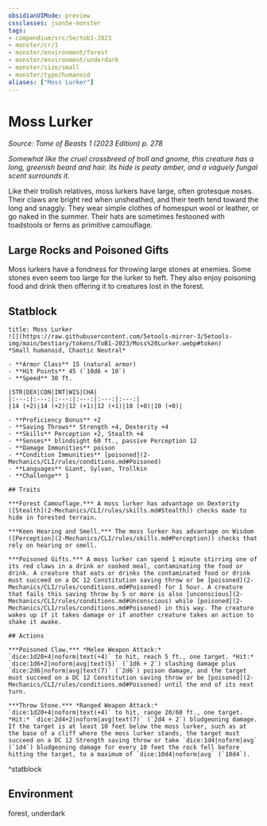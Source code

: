 ```yaml
---
obsidianUIMode: preview
cssclasses: json5e-monster
tags:
- compendium/src/5e/tob1-2023
- monster/cr/1
- monster/environment/forest
- monster/environment/underdark
- monster/size/small
- monster/type/humanoid
aliases: ["Moss Lurker"]
---
```

# Moss Lurker
*Source: Tome of Beasts 1 (2023 Edition) p. 278*  

*Somewhat like the cruel crossbreed of troll and gnome, this creature has a long, greenish beard and hair. Its hide is peaty amber, and a vaguely fungal scent surrounds it.*

Like their trollish relatives, moss lurkers have large, often grotesque noses. Their claws are bright red when unsheathed, and their teeth tend toward the long and snaggly. They wear simple clothes of homespun wool or leather, or go naked in the summer. Their hats are sometimes festooned with toadstools or ferns as primitive camouflage.

## Large Rocks and Poisoned Gifts

Moss lurkers have a fondness for throwing large stones at enemies. Some stones even seem too large for the lurker to heft. They also enjoy poisoning food and drink then offering it to creatures lost in the forest.

## Statblock

```ad-statblock
title: Moss Lurker
![](https://raw.githubusercontent.com/5etools-mirror-3/5etools-img/main/bestiary/tokens/ToB1-2023/Moss%20Lurker.webp#token)
*Small humanoid, Chaotic Neutral*

- **Armor Class** 15 (natural armor)
- **Hit Points** 45 (`10d6 + 10`)
- **Speed** 30 ft.

|STR|DEX|CON|INT|WIS|CHA|
|:---:|:---:|:---:|:---:|:---:|:---:|
|14 (+2)|14 (+2)|12 (+1)|12 (+1)|10 (+0)|10 (+0)|

- **Proficiency Bonus** +2
- **Saving Throws** Strength +4, Dexterity +4
- **Skills** Perception +2, Stealth +4
- **Senses** blindsight 60 ft., passive Perception 12
- **Damage Immunities** poison
- **Condition Immunities** [poisoned](2-Mechanics/CLI/rules/conditions.md#Poisoned)
- **Languages** Giant, Sylvan, Trollkin
- **Challenge** 1

## Traits

***Forest Camouflage.*** A moss lurker has advantage on Dexterity ([Stealth](2-Mechanics/CLI/rules/skills.md#Stealth)) checks made to hide in forested terrain.

***Keen Hearing and Smell.*** The moss lurker has advantage on Wisdom ([Perception](2-Mechanics/CLI/rules/skills.md#Perception)) checks that rely on hearing or smell.

***Poisoned Gifts.*** A moss lurker can spend 1 minute stirring one of its red claws in a drink or cooked meal, contaminating the food or drink. A creature that eats or drinks the contaminated food or drink must succeed on a DC 12 Constitution saving throw or be [poisoned](2-Mechanics/CLI/rules/conditions.md#Poisoned) for 1 hour. A creature that fails this saving throw by 5 or more is also [unconscious](2-Mechanics/CLI/rules/conditions.md#Unconscious) while [poisoned](2-Mechanics/CLI/rules/conditions.md#Poisoned) in this way. The creature wakes up if it takes damage or if another creature takes an action to shake it awake.

## Actions

***Poisoned Claw.*** *Melee Weapon Attack:* `dice:1d20+4|noform|text(+4)` to hit, reach 5 ft., one target. *Hit:* `dice:1d6+2|noform|avg|text(5)` (`1d6 + 2`) slashing damage plus `dice:2d6|noform|avg|text(7)` (`2d6`) poison damage, and the target must succeed on a DC 12 Constitution saving throw or be [poisoned](2-Mechanics/CLI/rules/conditions.md#Poisoned) until the end of its next turn.

***Throw Stone.*** *Ranged Weapon Attack:* `dice:1d20+4|noform|text(+4)` to hit, range 20/60 ft., one target. *Hit:* `dice:2d4+2|noform|avg|text(7)` (`2d4 + 2`) bludgeoning damage. If the target is at least 10 feet below the moss lurker, such as at the base of a cliff where the moss lurker stands, the target must succeed on a DC 12 Strength saving throw or take `dice:1d4|noform|avg` (`1d4`) bludgeoning damage for every 10 feet the rock fell before hitting the target, to a maximum of `dice:10d4|noform|avg` (`10d4`).
```
^statblock

## Environment

forest, underdark